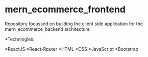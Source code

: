# mern_ecommerce_frontend
Repository focussed on building the client side application for the mern_ecommerce_backend architecture

*Technlogies:

  *ReactJS
  *React-Rputer
  *HTML
  *CSS
  *JavaScript
  *Bootstrap
